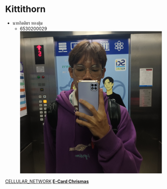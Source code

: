 
# Kittithorn

- นายกิตติธร ทองตุ้ม
  - 6530200029
![Alt text](images/20241122_083340.jpg)

[CELLULAR_NETWORK](http://kitty340822.github.io/cellular_network.html)<b>
[E-Card Chrismas](https://github.com/Kitty340822/e-card)
